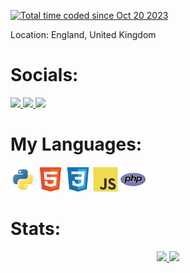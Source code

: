<a href="https://wakatime.com/@018b4f28-8415-4fbc-a819-b4dd1d7a71be"><img src="https://wakatime.com/badge/user/018b4f28-8415-4fbc-a819-b4dd1d7a71be.svg" alt="Total time coded since Oct 20 2023" /></a>

Location: England, United Kingdom

# Socials:

<div align="left">
<a href="https://wakatime.com/@Owen3456">
  <img width="40" src="https://cdn.worldvectorlogo.com/logos/wakatime.svg" />
</a>
<a href="https://discord.com/users/374960413583998977">
  <img width="40" src="https://static-00.iconduck.com/assets.00/discord-icon-2048x2048-o5mluhz2.png" />
</a>
<a href="https://steamcommunity.com/id/owen3456/">
  <img width="40" src="https://upload.wikimedia.org/wikipedia/commons/thumb/8/83/Steam_icon_logo.svg/2048px-Steam_icon_logo.svg.png" />
</a>
</div>

# My Languages:

<!-- https://github.com/devicons/devicon -->
<div align="left">
<img width="40" src="https://raw.githubusercontent.com/devicons/devicon/6910f0503efdd315c8f9b858234310c06e04d9c0/icons/python/python-original.svg" />
<img width="40" src="https://raw.githubusercontent.com/devicons/devicon/6910f0503efdd315c8f9b858234310c06e04d9c0/icons/html5/html5-original.svg" />
<img width="40" src="https://raw.githubusercontent.com/devicons/devicon/6910f0503efdd315c8f9b858234310c06e04d9c0/icons/css3/css3-original.svg" />
<img width="40" src="https://raw.githubusercontent.com/devicons/devicon/6910f0503efdd315c8f9b858234310c06e04d9c0/icons/javascript/javascript-original.svg" />
<img width="40" src="https://raw.githubusercontent.com/devicons/devicon/6910f0503efdd315c8f9b858234310c06e04d9c0/icons/php/php-original.svg" />
</div>

# Stats:

<div align="center">
<a href="https://wakatime.com/@Owen3456">
  <img width="600" src="https://wakatime.com/share/@Owen3456/098b6c36-d949-48fa-a170-7ec9a06d2057.png" />
  <img width="600" src="https://wakatime.com/share/@Owen3456/0dd7488f-89e7-4015-8f5f-1962322c1c5a.png" />
</a>
</div>
